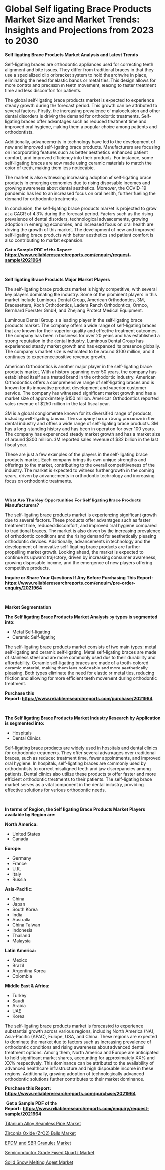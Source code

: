 <p><h1>Global Self ligating Brace Products Market Size and Market Trends: Insights and Projections from 2023 to 2030</h1></p><p><strong>Self ligating Brace Products Market Analysis and Latest Trends</strong></p>
<p><p>Self-ligating braces are orthodontic appliances used for correcting teeth alignment and bite issues. They differ from traditional braces in that they use a specialized clip or bracket system to hold the archwire in place, eliminating the need for elastic bands or metal ties. This design allows for more control and precision in teeth movement, leading to faster treatment time and less discomfort for patients.</p><p>The global self-ligating brace products market is expected to experience steady growth during the forecast period. This growth can be attributed to several factors. Firstly, the increasing prevalence of malocclusion and other dental disorders is driving the demand for orthodontic treatments. Self-ligating braces offer advantages such as reduced treatment time and improved oral hygiene, making them a popular choice among patients and orthodontists.</p><p>Additionally, advancements in technology have led to the development of new and improved self-ligating brace products. Manufacturers are focusing on incorporating features such as better aesthetics, enhanced patient comfort, and improved efficiency into their products. For instance, some self-ligating braces are now made using ceramic materials to match the color of teeth, making them less noticeable.</p><p>The market is also witnessing increasing adoption of self-ligating brace products in emerging economies due to rising disposable incomes and growing awareness about dental aesthetics. Moreover, the COVID-19 pandemic has led to an increased focus on oral health, further fueling the demand for orthodontic treatments.</p><p>In conclusion, the self-ligating brace products market is projected to grow at a CAGR of 4.3% during the forecast period. Factors such as the rising prevalence of dental disorders, technological advancements, growing adoption in emerging economies, and increased focus on oral health are driving the growth of this market. The development of new and improved self-ligating brace products with better aesthetics and patient comfort is also contributing to market expansion.</p></p>
<p><strong>Get a Sample PDF of the Report:&nbsp; <a href="https://www.reliableresearchreports.com/enquiry/request-sample/2021964">https://www.reliableresearchreports.com/enquiry/request-sample/2021964</a></strong></p>
<p>&nbsp;</p>
<p><strong>Self ligating Brace Products Major Market Players</strong></p>
<p><p>The self-ligating brace products market is highly competitive, with several key players dominating the industry. Some of the prominent players in this market include Luminous Dental Group, American Orthodontics, 3M, Bracesetters, Koch Orthodontics, Ladera Ranch Orthodontics, Ormco, Bernhard Foerster GmbH, and Zhejiang Protect Medical Equipment. </p><p>Luminous Dental Group is a leading player in the self-ligating brace products market. The company offers a wide range of self-ligating braces that are known for their superior quality and effective treatment outcomes. The company has been in business for over 20 years and has established a strong reputation in the dental industry. Luminous Dental Group has experienced steady market growth and has expanded its presence globally. The company's market size is estimated to be around $100 million, and it continues to experience positive revenue growth.</p><p>American Orthodontics is another major player in the self-ligating brace products market. With a history spanning over 50 years, the company has established itself as a trusted brand in the orthodontic industry. American Orthodontics offers a comprehensive range of self-ligating braces and is known for its innovative product development and superior customer service. The company has witnessed significant market growth and has a market size of approximately $150 million. American Orthodontics reported sales revenue of $250 million in the last fiscal year.</p><p>3M is a global conglomerate known for its diversified range of products, including self-ligating braces. The company has a strong presence in the dental industry and offers a wide range of self-ligating brace products. 3M has a long-standing history and has been in operation for over 100 years. The company has experienced steady market growth and has a market size of around $300 million. 3M reported sales revenue of $32 billion in the last fiscal year.</p><p>These are just a few examples of the players in the self-ligating brace products market. Each company brings its own unique strengths and offerings to the market, contributing to the overall competitiveness of the industry. The market is expected to witness further growth in the coming years, driven by advancements in orthodontic technology and increasing focus on orthodontic treatments.</p></p>
<p>&nbsp;</p>
<p><strong>What Are The Key Opportunities For Self ligating Brace Products Manufacturers?</strong></p>
<p><p>The self-ligating brace products market is experiencing significant growth due to several factors. These products offer advantages such as faster treatment time, reduced discomfort, and improved oral hygiene compared to traditional braces. The market is also driven by the increasing prevalence of orthodontic conditions and the rising demand for aesthetically pleasing orthodontic devices. Additionally, advancements in technology and the development of innovative self-ligating brace products are further propelling market growth. Looking ahead, the market is expected to continue its upward trajectory, driven by increasing consumer awareness, growing disposable income, and the emergence of new players offering competitive products.</p></p>
<p><strong>Inquire or Share Your Questions If Any Before Purchasing This Report: <a href="https://www.reliableresearchreports.com/enquiry/pre-order-enquiry/2021964">https://www.reliableresearchreports.com/enquiry/pre-order-enquiry/2021964</a></strong></p>
<p>&nbsp;</p>
<p><strong>Market Segmentation</strong></p>
<p><strong>The Self ligating Brace Products Market Analysis by types is segmented into:</strong></p>
<p><ul><li>Metal Self-ligating</li><li>Ceramic Self-ligating</li></ul></p>
<p><p>The self-ligating brace products market consists of two main types: metal self-ligating and ceramic self-ligating. Metal self-ligating braces are made of stainless steel and are more commonly used due to their durability and affordability. Ceramic self-ligating braces are made of a tooth-colored ceramic material, making them less noticeable and more aesthetically pleasing. Both types eliminate the need for elastic or metal ties, reducing friction and allowing for more efficient teeth movement during orthodontic treatment.</p></p>
<p><strong>Purchase this Report:&nbsp;<a href="https://www.reliableresearchreports.com/purchase/2021964">https://www.reliableresearchreports.com/purchase/2021964</a></strong></p>
<p>&nbsp;</p>
<p><strong>The Self ligating Brace Products Market Industry Research by Application is segmented into:</strong></p>
<p><ul><li>Hospitals</li><li>Dental Clinics</li></ul></p>
<p><p>Self-ligating brace products are widely used in hospitals and dental clinics for orthodontic treatments. They offer several advantages over traditional braces, such as reduced treatment time, fewer appointments, and improved oral hygiene. In hospitals, self-ligating braces are commonly used by orthodontists to correct misaligned teeth and jaw discrepancies among patients. Dental clinics also utilize these products to offer faster and more efficient orthodontic treatments to their patients. The self-ligating brace market serves as a vital component in the dental industry, providing effective solutions for various orthodontic needs.</p></p>
<p>&nbsp;</p>
<p><strong>In terms of Region, the Self ligating Brace Products Market Players available by Region are:</strong></p>
<p>
    <p> <strong> North America: </strong>
        <ul>
            <li>United States</li>
            <li>Canada</li>
        </ul>
        </p> 
    <p> <strong> Europe: </strong>
        <ul>
            <li>Germany</li>
            <li>France</li>
            <li>U.K.</li>
            <li>Italy</li>
            <li>Russia</li>
        </ul>
        </p> 
    <p> <strong> Asia-Pacific: </strong>
        <ul>
            <li>China</li>
            <li>Japan</li>
            <li>South Korea</li>
            <li>India</li>
            <li>Australia</li>
            <li>China Taiwan</li>
            <li>Indonesia</li>
            <li>Thailand</li>
            <li>Malaysia</li>
        </ul>
        </p> 
    <p> <strong> Latin America: </strong>
        <ul>
            <li>Mexico</li>
            <li>Brazil</li>
            <li>Argentina Korea</li>
            <li>Colombia</li>
        </ul>
        </p> 
    <p> <strong> Middle East & Africa: </strong>
        <ul>
            <li>Turkey</li>
            <li>Saudi</li>
            <li>Arabia</li>
            <li>UAE</li>
            <li>Korea</li>
        </ul>
    </p>
    </p>
<p><p>The self-ligating brace products market is forecasted to experience substantial growth across various regions, including North America (NA), Asia-Pacific (APAC), Europe, USA, and China. These regions are expected to dominate the market due to factors such as increasing prevalence of orthodontic conditions and rising awareness about advanced dental treatment options. Among them, North America and Europe are anticipated to hold significant market shares, accounting for approximately XX% and XX% respectively. This dominance can be attributed to the availability of advanced healthcare infrastructure and high disposable income in these regions. Additionally, growing adoption of technologically advanced orthodontic solutions further contributes to their market dominance.</p></p>
<p><strong>Purchase this Report: <a href="https://www.reliableresearchreports.com/purchase/2021964">https://www.reliableresearchreports.com/purchase/2021964</a></strong></p>
<p>&nbsp;<strong>Get a Sample PDF of the Report:&nbsp;&nbsp;<a href="https://www.reliableresearchreports.com/enquiry/request-sample/2021964">https://www.reliableresearchreports.com/enquiry/request-sample/2021964</a></strong></p>
<p><strong></strong></p>
<p><p><a href="https://medium.com/@kyliebodei/titanium-alloy-seamless-pipe-market-trends-forecast-and-competitive-analysis-to-2030-d72161754e23">Titanium Alloy Seamless Pipe Market</a></p><p><a href="https://github.com/deliacustodio40/Market-Research-Report-List-1/blob/main/zirconia-oxide-zro2-balls-market.md">Zirconia Oxide (ZrO2) Balls Market</a></p><p><a href="https://github.com/maliyahmorrow6654/Market-Research-Report-List-1/blob/main/epdm-and-sbr-granules-market.md">EPDM and SBR Granules Market</a></p><p><a href="https://medium.com/@candaceking17/semiconductor-grade-fused-quartz-market-insights-into-market-cagr-market-trends-and-growth-6a9a13140352">Semiconductor Grade Fused Quartz Market</a></p><p><a href="https://medium.com/@omamuller06/solid-snow-melting-agent-market-insight-market-trends-growth-forecasted-from-2023-to-2030-4a66e858973e">Solid Snow Melting Agent Market</a></p></p>